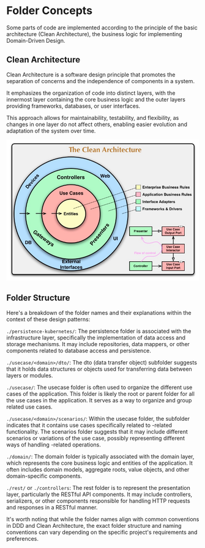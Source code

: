 # Folder Concepts
Some parts of code are implemented according to the principle of the basic architecture (Clean Architecture), the business logic for implementing Domain-Driven Design.

## Clean Architecture
Clean Architecture is a software design principle that promotes the separation of concerns and the independence of components in a system. 

It emphasizes the organization of code into distinct layers, with the innermost layer containing the core business logic and the outer layers providing frameworks, databases, or user interfaces. 

This approach allows for maintainability, testability, and flexibility, as changes in one layer do not affect others, enabling easier evolution and adaptation of the system over time.

![](../assets/clean.png)

## Folder Structure

Here's a breakdown of the folder names and their explanations within the context of these design patterns:

`./persistence-kubernetes/`:
The persistence folder is associated with the infrastructure layer, specifically the implementation of data access and storage mechanisms. It may include repositories, data mappers, or other components related to database access and persistence.

`./usecase/<domain>/dto/`:
The dto (data transfer object) subfolder suggests that it holds data structures or objects used for transferring data between layers or modules.

`./usecase/`:
The usecase folder is often used to organize the different use cases of the application. This folder is likely the root or parent folder for all the use cases in the application. It serves as a way to organize and group related use cases.

`./usecase/<domain>/scenarios/`:
Within the usecase folder, the <domain> subfolder indicates that it contains use cases specifically related to <domain>-related functionality. The scenarios folder suggests that it may include different scenarios or variations of the <domain> use case, possibly representing different ways of handling <domain>-related operations.

`./domain/`:
The domain folder is typically associated with the domain layer, which represents the core business logic and entities of the application. It often includes domain models, aggregate roots, value objects, and other domain-specific components.

`./rest/` or `./controllers`:
The rest folder is to represent the presentation layer, particularly the RESTful API components. It may include controllers, serializers, or other components responsible for handling HTTP requests and responses in a RESTful manner.

It's worth noting that while the folder names align with common conventions in DDD and Clean Architecture, the exact folder structure and naming conventions can vary depending on the specific project's requirements and preferences.
